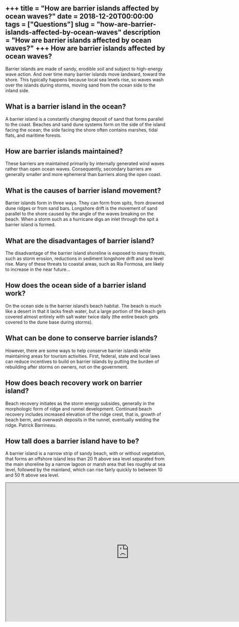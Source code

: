 +++
title = "How are barrier islands affected by ocean waves?"
date = 2018-12-20T00:00:00
tags = ["Questions"]
slug = "how-are-barrier-islands-affected-by-ocean-waves"
description = "How are barrier islands affected by ocean waves?"
+++
How are barrier islands affected by ocean waves?
------------------------------------------------

Barrier islands are made of sandy, erodible soil and subject to high-energy wave action. And over time many barrier islands move landward, toward the shore. This typically happens because local sea levels rise, so waves wash over the islands during storms, moving sand from the ocean side to the inland side.

What is a barrier island in the ocean?
--------------------------------------

A barrier island is a constantly changing deposit of sand that forms parallel to the coast. Beaches and sand dune systems form on the side of the island facing the ocean; the side facing the shore often contains marshes, tidal flats, and maritime forests.

How are barrier islands maintained?
-----------------------------------

These barriers are maintained primarily by internally generated wind waves rather than open ocean waves. Consequently, secondary barriers are generally smaller and more ephemeral than barriers along the open coast.

What is the causes of barrier island movement?
----------------------------------------------

Barrier islands form in three ways. They can form from spits, from drowned dune ridges or from sand bars. Longshore drift is the movement of sand parallel to the shore caused by the angle of the waves breaking on the beach. When a storm such as a hurricane digs an inlet through the spit a barrier island is formed.

What are the disadvantages of barrier island?
---------------------------------------------

The disadvantage of the barrier island shoreline is exposed to many threats, such as storm erosion, reductions in sediment longshore drift and sea level rise. Many of these threats to coastal areas, such as Ria Formosa, are likely to increase in the near future…

How does the ocean side of a barrier island work?
-------------------------------------------------

On the ocean side is the barrier island’s beach habitat. The beach is much like a desert in that it lacks fresh water, but a large portion of the beach gets covered almost entirely with salt water twice daily (the entire beach gets covered to the dune base during storms).

What can be done to conserve barrier islands?
---------------------------------------------

However, there are some ways to help conserve barrier islands while maintaining areas for tourism activities. First, federal, state and local laws can reduce incentives to build on barrier islands by putting the burden of rebuilding after storms on owners, not on the government.

How does beach recovery work on barrier island?
-----------------------------------------------

Beach recovery initiates as the storm energy subsides, generally in the morphologic form of ridge and runnel development. Continued beach recovery includes increased elevation of the ridge crest, that is, growth of beach berm, and overwash deposits in the runnel, eventually welding the ridge. Patrick Barrineau.

How tall does a barrier island have to be?
------------------------------------------

A barrier island is a narrow strip of sandy beach, with or without vegetation, that forms an offshore island less than 20 ft above sea level separated from the main shoreline by a narrow lagoon or marsh area that lies roughly at sea level, followed by the mainland, which can rise fairly quickly to between 10 and 50 ft above sea level.

<iframe allow="accelerometer; autoplay; clipboard-write; encrypted-media; gyroscope; picture-in-picture" allowfullscreen="" class="__youtube_prefs__  epyt-is-override  no-lazyload" data-no-lazy="1" data-origheight="433" data-origwidth="770" data-skipgform_ajax_framebjll="" height="433" id="_ytid_65230" loading="lazy" src="https://www.youtube.com/embed/VkxKNTMqvjM?enablejsapi=1&autoplay=0&cc_load_policy=0&cc_lang_pref=&iv_load_policy=1&loop=0&modestbranding=0&rel=1&fs=1&playsinline=0&autohide=2&theme=dark&color=red&controls=1&" title="YouTube player" width="770"></iframe>